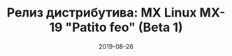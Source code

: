 ---
layout: post
title: "Релиз дистрибутива: MX Linux MX-19 \"Patito feo\" (Beta 1)"
date: 2019-08-26   
---